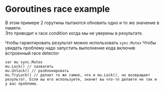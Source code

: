 # Goroutines race example

В этом примере 2 горутины пытаются обновить одно и то же значение в памяти.  
Это приводит к race condition когда мы не уверены в результате.  

Чтобы гарантировать результат можно использовать `sync.Mutex`
Чтобы увидеть проблему надо запустить выполнение кода включив встроенный race detector

```
var mu sync.Mutex
mu.Lock() // захватить
mu.Unlock() // разблокировать
mu.TryLock() // делает то же самое, что и mu.Lock(), но возвращает результат. Если вы его используете, значит вы что-то делаете не так и у вас проблема.
```
